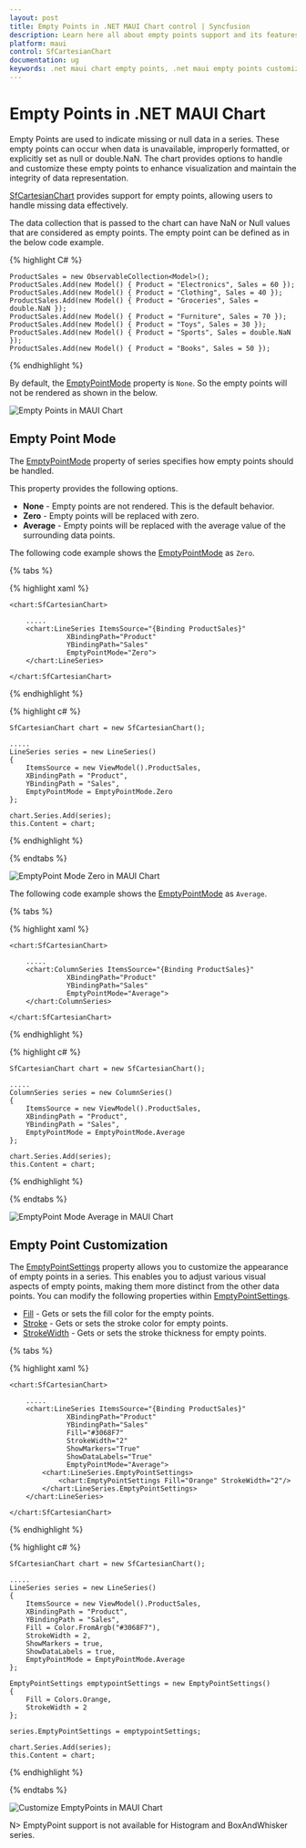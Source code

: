 ```yaml
---
layout: post
title: Empty Points in .NET MAUI Chart control | Syncfusion
description: Learn here all about empty points support and its features in Syncfusion® .NET MAUI Chart (SfCartesianChart) control.
platform: maui
control: SfCartesianChart
documentation: ug
keywords: .net maui chart empty points, .net maui empty points customization, syncfusion maui chart empty points, maui chart empty points, .net maui chart empty points visualization, cartesian empty points maui, missing data handling
---
```


# Empty Points in .NET MAUI Chart
Empty Points are used to indicate missing or null data in a series. These empty points can occur when data is unavailable, improperly formatted, or explicitly set as null or double.NaN. The chart provides options to handle and customize these empty points to enhance visualization and maintain the integrity of data representation.

[SfCartesianChart](https://help.syncfusion.com/cr/maui/Syncfusion.Maui.Charts.SfCartesianChart.html) provides support for empty points, allowing users to handle missing data effectively.

The data collection that is passed to the chart can have NaN or Null values that are considered as empty points. The empty point can be defined as in the below code example.

{% highlight C# %}

    ProductSales = new ObservableCollection<Model>();
    ProductSales.Add(new Model() { Product = "Electronics", Sales = 60 });
    ProductSales.Add(new Model() { Product = "Clothing", Sales = 40 });
    ProductSales.Add(new Model() { Product = "Groceries", Sales = double.NaN });
    ProductSales.Add(new Model() { Product = "Furniture", Sales = 70 });
    ProductSales.Add(new Model() { Product = "Toys", Sales = 30 });
    ProductSales.Add(new Model() { Product = "Sports", Sales = double.NaN });
    ProductSales.Add(new Model() { Product = "Books", Sales = 50 });

{% endhighlight %}

By default, the [EmptyPointMode]() property is `None`. So the empty points will not be rendered as shown in the below.

![Empty Points in MAUI Chart](EmptyPoints_images/EmptyPoints_Default.png)

## Empty Point Mode
The [EmptyPointMode]() property of series specifies how empty points should be handled. 

This property provides the following options.

* **None** - Empty points are not rendered. This is the default behavior.
* **Zero** - Empty points will be replaced with zero.
* **Average** - Empty points will be replaced with the average value of the surrounding data points.

The following code example shows the [EmptyPointMode]() as `Zero`.

{% tabs %}

{% highlight xaml %}

    <chart:SfCartesianChart>
        
        .....
        <chart:LineSeries ItemsSource="{Binding ProductSales}"
                  XBindingPath="Product"
                  YBindingPath="Sales"
                  EmptyPointMode="Zero">
        </chart:LineSeries>

    </chart:SfCartesianChart>

{% endhighlight %}

{% highlight c# %}

    SfCartesianChart chart = new SfCartesianChart();

    .....
    LineSeries series = new LineSeries()
    {
        ItemsSource = new ViewModel().ProductSales,
        XBindingPath = "Product",
        YBindingPath = "Sales",
        EmptyPointMode = EmptyPointMode.Zero
    };

    chart.Series.Add(series);
    this.Content = chart;

{% endhighlight %}

{% endtabs %}

![EmptyPoint Mode Zero in MAUI Chart](EmptyPoints_images/EmptyPoints_Mode_Zero.png)

The following code example shows the [EmptyPointMode]() as `Average`.

{% tabs %}

{% highlight xaml %}

    <chart:SfCartesianChart>

        .....
        <chart:ColumnSeries ItemsSource="{Binding ProductSales}"
                  XBindingPath="Product"
                  YBindingPath="Sales"
                  EmptyPointMode="Average">
        </chart:ColumnSeries>

    </chart:SfCartesianChart>

{% endhighlight %}

{% highlight c# %}

    SfCartesianChart chart = new SfCartesianChart();

    .....
    ColumnSeries series = new ColumnSeries()
    {
        ItemsSource = new ViewModel().ProductSales,
        XBindingPath = "Product",
        YBindingPath = "Sales",
        EmptyPointMode = EmptyPointMode.Average
    };

    chart.Series.Add(series);
    this.Content = chart;

{% endhighlight %}

{% endtabs %}

![EmptyPoint Mode Average in MAUI Chart](EmptyPoints_images/EmptyPoints_Mode_Average.png)

## Empty Point Customization
The [EmptyPointSettings]() property allows you to customize the appearance of empty points in a series. This enables you to adjust various visual aspects of empty points, making them more distinct from the other data points. You can modify the following properties within [EmptyPointSettings]().

* [Fill]() - Gets or sets the fill color for the empty points.
* [Stroke]() - Gets or sets the stroke color for empty points.
* [StrokeWidth]() - Gets or sets the stroke thickness for empty points.

{% tabs %}

{% highlight xaml %}

    <chart:SfCartesianChart>

        .....
        <chart:LineSeries ItemsSource="{Binding ProductSales}"
                  XBindingPath="Product"
                  YBindingPath="Sales"
                  Fill="#3068F7"
                  StrokeWidth="2"
                  ShowMarkers="True"
                  ShowDataLabels="True"
                  EmptyPointMode="Average">
            <chart:LineSeries.EmptyPointSettings>
                <chart:EmptyPointSettings Fill="Orange" StrokeWidth="2"/>
            </chart:LineSeries.EmptyPointSettings>
        </chart:LineSeries>

    </chart:SfCartesianChart>

{% endhighlight %}

{% highlight c# %}

    SfCartesianChart chart = new SfCartesianChart();

    .....
    LineSeries series = new LineSeries()
    {
        ItemsSource = new ViewModel().ProductSales,
        XBindingPath = "Product",
        YBindingPath = "Sales",
        Fill = Color.FromArgb("#3068F7"),
        StrokeWidth = 2,
        ShowMarkers = true,
        ShowDataLabels = true,
        EmptyPointMode = EmptyPointMode.Average
    };

    EmptyPointSettings emptypointSettings = new EmptyPointSettings()
    {
        Fill = Colors.Orange,
        StrokeWidth = 2
    };

    series.EmptyPointSettings = emptypointSettings;

    chart.Series.Add(series);
    this.Content = chart;

{% endhighlight %}

{% endtabs %}

![Customize EmptyPoints in MAUI Chart](EmptyPoints_images\Customize_EmptyPoints.png)

N> EmptyPoint support is not available for Histogram and BoxAndWhisker series.
